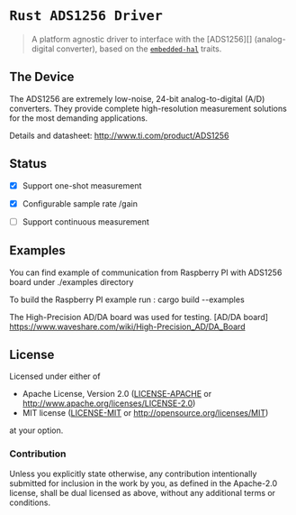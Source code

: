 # `Rust ADS1256 Driver`

> A platform agnostic driver to interface with the  [ADS1256][] (analog-digital converter),
 based on the [`embedded-hal`](https://github.com/japaric/embedded-hal) traits.

## The Device

The ADS1256 are extremely low-noise, 24-bit analog-to-digital (A/D) converters.
They provide complete high-resolution measurement solutions for the most demanding applications.

Details and datasheet: http://www.ti.com/product/ADS1256

##  Status

- [x] Support one-shot  measurement
- [x] Configurable sample rate /gain
- [ ] Support continuous  measurement


## Examples

You can find example of communication from Raspberry PI with  ADS1256 board under ./examples directory

To build the Raspberry PI example run :
cargo build --examples

The High-Precision AD/DA board was used for testing.
[AD/DA board] https://www.waveshare.com/wiki/High-Precision_AD/DA_Board

## License

Licensed under either of

- Apache License, Version 2.0 ([LICENSE-APACHE](LICENSE-APACHE) or
  http://www.apache.org/licenses/LICENSE-2.0)
- MIT license ([LICENSE-MIT](LICENSE-MIT) or http://opensource.org/licenses/MIT)

at your option.

### Contribution

Unless you explicitly state otherwise, any contribution intentionally submitted for inclusion in the
work by you, as defined in the Apache-2.0 license, shall be dual licensed as above, without any
additional terms or conditions.

